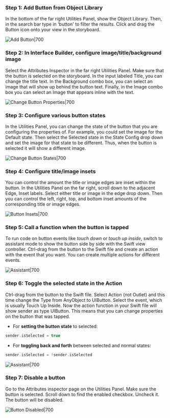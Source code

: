 ### Step 1: Add Button from Object Library
In the bottom of the far right Utilities Panel, show the Object Library. Then, in the search bar type in 'button' to filter the results. Click and drag the Button icon onto your view in the storyboard.  

![Add Button|700](http://i.imgur.com/TtyGj0S.gif)

### Step 2: In Interface Builder, configure image/title/background image
Select the Attributes Inspector in the far right Utilities Panel. Make sure that the button is selected on the storyboard. In the input labeled Title, you can change the title text. In the Background combo box, you can select an image that will show up behind the button text. Finally, in the Image combo box you can select an Image that appears inline with the text.  

![Change Button Properties|700](http://i.imgur.com/1Q2KgJV.gif)

### Step 3: Configure various button states
In the Utilities Panel, you can change the state of the button that you are configuring the properties of. For example, you could set the image for the Default state. Then select the Selected state in the State Config drop down and set the image for that state to be different. Thus, when the button is selected it will show a different image.  

![Change Button States|700](http://i.imgur.com/mFcyb1W.gif)

### Step 4: Configure title/image insets
You can control the amount the title or image edges are inset within the button. In the Utilities Panel on the far right, scroll down to the adjacent Edge, Inset labels. Select either title or image in the edge drop down. Then you can control the left, right, top, and bottom inset amounts of the corresponding title or image edges.  

![Button Insets|700](http://i.imgur.com/72kMTmW.gif)

### Step 5: Call a function when the button is tapped
To run code on button events like *touch down* or *touch up inside*, switch to assistant mode to show the button side by side with the Swift view controller. Ctrl-drag from the button to the Swift file and create an action with the event that you want. You can create multiple actions for different events.

![Assistant|700](http://i.imgur.com/L2bdou3.gif)

### Step 6: Toggle the selected state in the Action
Ctrl-drag from the button to the Swift file. Select Action (not Outlet) and this time change the Type from AnyObject to UIButton. Select the event, which is usually Touch Up Inside. Now the action function in your Swift file will show sender as type UIButton. This means that you can change properties on the button that was tapped.

- For **setting the button state** to selected: 

```swift
sender.isSelected = true
```

- For **toggling back and forth** between selected and normal states: 

```swift
sender.isSelected = !sender.isSelected
```
  
![Assistant|700](http://i.imgur.com/0deF0SS.gif)

### Step 7: Disable a button
Go to the Attributes inspector page on the Utilities Panel. Make sure the button is selected. Scroll down to find the enabled checkbox. Uncheck it. The button will be disabled.  

![Button Disabled|700](http://i.imgur.com/cvL07jj.gif)
